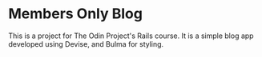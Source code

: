 # Members Only Blog
This is a project for The Odin Project's Rails course. It is a simple blog app developed using Devise, and Bulma for styling.
